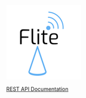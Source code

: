 ![Flite](https://github.com/DJMarlow/Flite/blob/master/logo_raw.png)

[REST API Documentation](https://github.com/DJMarlow/Flite/tree/master/REST%20API)

